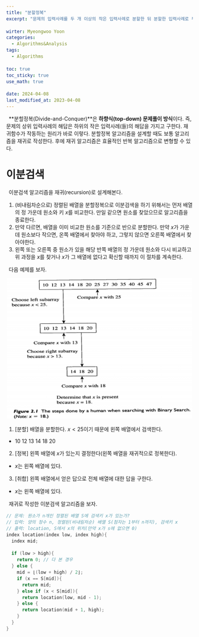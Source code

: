 ```yaml
---
title: "분할정복"
excerpt: "문제의 입력사례를 두 개 이상의 작은 입력사례로 분할한 뒤 분할한 입력사례로 부터 답을 얻는다."

wirter: Myeongwoo Yoon
categories:
  - Algorithms&Analysis
tags:
  - Algorithms

toc: true
toc_sticky: true
use_math: true 

date: 2024-04-08
last_modified_at: 2023-04-08
---
```


&ensp;**분할정복(Divide-and-Conquer)**은 **하향식(top-down) 문제풀이 방식**이다. 즉, 문제의 상위 입력사례의 해답은 하위의 작은 입력사례(들)의 해답을 가지고 구한다. 재귀함수가 작동하는 원리가 바로 이렇다. 분할정복 알고리즘을 설계할 때도 보통 알고리즘을 재귀로 작성한다. 후에 재귀 알고리즘은 효율적인 반복 알고리즘으로 변형할 수 있다.

이분검색
======
&ensp;이분검색 알고리즘을 재귀(recursion)로 설계해본다.
1. (비내림차순으로) 정렬된 배열을 분할정복으로 이분검색을 하기 위해서는 먼저 배열의 정 가운데 원소와 키 $x$를 비교한다. 만일 같으면 원소를 찾았으므로 알고리즘을 종료한다.
2. 만약 다르면, 배열을 이미 비교한 원소를 기준으로 반으로 분할한다. 만약 $x$가 가운데 원소보다 작으면, 온쪽 배열에서 찾아야 하고, 그렇지 않으면 오른쪽 배열에서 찾아야한다.
3. 왼쪽 또는 오른쪽 중 원소가 있을 해당 반쪽 배열의 정 가운데 원소와 다시 비교하고 위 과정을 $x$를 찾거나 $x$가 그 배열에 없다고 확신할 때까지 이 절차를 계속한다.

&ensp;다음 예제를 보자.<br/>
<p align="center"><img src="/assets/img/Algorithms&Analysis/2장 분할정복/1-1.png" width="500"></p>

1. [분할] 배열을 분할한다. $x < 25$이기 때문에 왼쪽 배열에서 검색한다.
  - 10 12 13 14 18 20
2. [정복] 왼쪽 배열에 $x$가 있는지 결정한다(왼쪽 배열을 재귀적으로 정복한다).
  - $x$는 왼쪽 배열에 있다.
3. [취합] 왼쪽 배열에서 얻은 답으로 전체 배열에 대한 답을 구한다.
  - $x$는 왼쪽 배열에 있다.

&ensp;재귀로 작성한 이분검색 알고리즘을 보자.
```cpp
// 문제: 원소가 n개인 정렬된 배열 S에 검색키 x가 있는가?
// 입력: 양의 정수 n, 정렬된(비내림차순) 배열 S(첨자는 1부터 n까지), 검색키 x
// 출력: location, S에서 x의 위치(만약 x가 s에 없으면 0)
index location(index low, index high){
  index mid;

  if (low > high){
    return 0; // 다 본 경우
  } else {
    mid = ⌊(low + high) / 2⌋;
    if (x == S[mid]){
      return mid;
    } else if (x < S[mid]){
      return location(low, mid - 1);
    } else {
      return location(mid + 1, high);
    }
  }
}
```